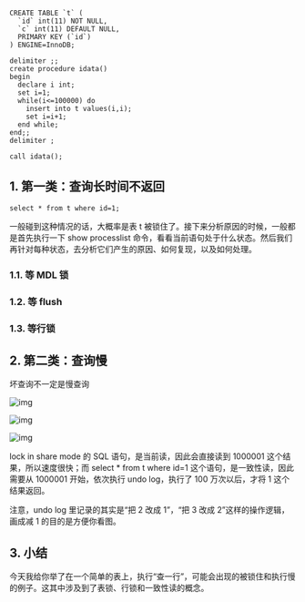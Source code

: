 ```
CREATE TABLE `t` (
  `id` int(11) NOT NULL,
  `c` int(11) DEFAULT NULL,
  PRIMARY KEY (`id`)
) ENGINE=InnoDB;
 
delimiter ;;
create procedure idata()
begin
  declare i int;
  set i=1;
  while(i<=100000) do
    insert into t values(i,i);
    set i=i+1;
  end while;
end;;
delimiter ;
 
call idata();
```

## 1. 第一类：查询长时间不返回

```
select * from t where id=1;
```

一般碰到这种情况的话，大概率是表 t 被锁住了。接下来分析原因的时候，一般都是首先执行一下 show processlist 命令，看看当前语句处于什么状态。然后我们再针对每种状态，去分析它们产生的原因、如何复现，以及如何处理。

### **1.1. 等 MDL 锁** 

### **1.2. 等 flush**

### **1.3. 等行锁**

## 2. 第二类：查询慢

坏查询不一定是慢查询

![img](https://img-blog.csdnimg.cn/img_convert/26f09352b0fbe8458babd8ff04dd7806.png)

![img](https://img-blog.csdnimg.cn/img_convert/8d825aac46c87cdaed5f3828b21029cc.png)

![img](https://img-blog.csdnimg.cn/img_convert/f8a48b6ec60431481b8168904fdac18c.png)

 lock in share mode 的 SQL 语句，是当前读，因此会直接读到 1000001 这个结果，所以速度很快；而 select * from t where id=1 这个语句，是一致性读，因此需要从 1000001 开始，依次执行 undo log，执行了 100 万次以后，才将 1 这个结果返回。

注意，undo log 里记录的其实是“把 2 改成 1”，“把 3 改成 2”这样的操作逻辑，画成减 1 的目的是方便你看图。

## 3. 小结

今天我给你举了在一个简单的表上，执行“查一行”，可能会出现的被锁住和执行慢的例子。这其中涉及到了表锁、行锁和一致性读的概念。